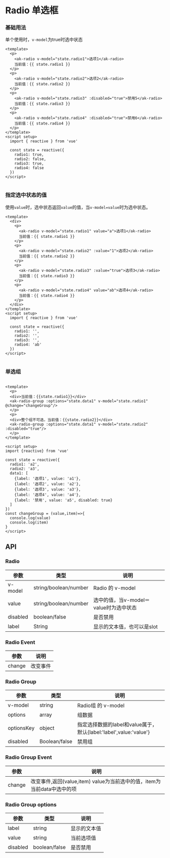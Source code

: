 <!-- Created by 337547038 on 2021/6/14. -->

# Radio 单选框

### 基础用法

单个使用时，`v-model`为true时选中状态

```vue demo
<template>
  <p>
    <ak-radio v-model="state.radio1">选项1</ak-radio>
    当前值：{{ state.radio1 }}
  </p>
  <p>
    <ak-radio v-model="state.radio2">选项2</ak-radio>
    当前值：{{ state.radio2 }}
  </p>
  <p>
    <ak-radio v-model="state.radio3" :disabled="true">禁用5</ak-radio>
    当前值：{{ state.radio3 }}
  </p>
  <p>
    <ak-radio v-model="state.radio4" :disabled="true">禁用6</ak-radio>
    当前值：{{ state.radio4 }}
  </p>
</template>
<script setup>
  import { reactive } from 'vue'

  const state = reactive({
    radio1: true,
    radio2: false,
    radio3: true,
    radio4: false
  })
</script>


```

### 指定选中状态的值

使用`value`时，选中状态返回`value`的值，当`v-model=value`时为选中状态。

```vue demo
<template>
  <div>
    <p>
      <ak-radio v-model="state.radio1" value="a">选项1</ak-radio>
      当前值：{{ state.radio1 }}
    </p>
    <p>
      <ak-radio v-model="state.radio2" :value="1">选项2</ak-radio>
      当前值：{{ state.radio2 }}
    </p>
    <p>
      <ak-radio v-model="state.radio3" :value="true">选项3</ak-radio>
      当前值：{{ state.radio3 }}
    </p>
    <p>
      <ak-radio v-model="state.radio4" value="ab">选项4</ak-radio>
      当前值：{{ state.radio4 }}
    </p>
  </div>
</template>
<script setup>
  import { reactive } from 'vue'

  const state = reactive({
    radio1: '',
    radio2: '',
    radio3: '',
    radio4: 'ab'
  })
</script>


```

### 单选组

```vue demo

<template>
  <p>
  <div>当前值：{{state.radio1}}</div>
  <ak-radio-group :options="state.data1" v-model="state.radio1" @change="changeGroup"/>
  </p>
  <p>
  <div>整个组不可选，当前值：{{state.radio2}}</div>
  <ak-radio-group :options="state.data1" v-model="state.radio2" :disabled="true"/>
  </p>
</template>

<script setup>
import {reactive} from 'vue'

const state = reactive({
  radio1: 'a2',
  radio2: 'a3',
  data1: [
    {label: '选项1', value: 'a1'},
    {label: '选项2', value: 'a2'},
    {label: '选项3', value: 'a3'},
    {label: '选项4', value: 'a4'},
    {label: '禁用', value: 'a5', disabled: true}
  ]
})
const changeGroup = (value,item)=>{
  console.log(value)
  console.log(item)
}
</script>

```

## API

### Radio

|参数|类型|说明|
|----------|--------------|--------|
|v-model       | string/boolean/number    |Radio 的 v-model|
|value         | string/boolean/number    |选中的值，当v-model＝value时为选中状态|
|disabled      | boolean/false  |是否禁用|
|label         | String         |显示的文本值，也可以是slot|

### Radio Event

|参数|说明|
|----------|--------------|
|change          |  改变事件|

### Radio Group

|参数|类型|说明|
|----------|--------------|--------|
|v-model         | string         |Radio组 的 v-model|
|options         | array          |组数据|
| optionsKey    | object        | 指定选择数据的label和value属于，默认{label:'label',value:'value'} |
|disabled        | Boolean/false   |禁用组|

### Radio Group Event

|参数|说明|
|----------|--------------|
|change          | 改变事件,返回(value,item) value为当前选中的值，item为当前data中选中的项|

### Radio Group options

|参数|类型|说明|
|----------|--------------|--------|
|label          | string         |显示的文本值|
|value          | string         |当前选项值|
|disabled       | boolean/false  |是否禁用|
